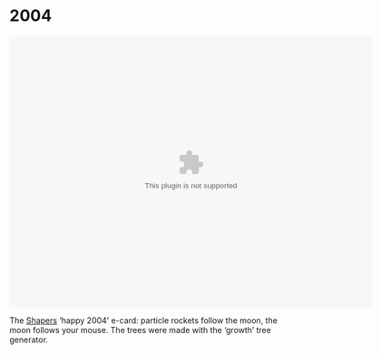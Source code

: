 <!--
  id: 24
  date: 2007-01-07
  modified: 2007-01-07
  slug: ny2004
  type: post
  excerpt: <p>The Shapers &#8216;happy 2004&#8217; e-card: particle rockets follow the moon, the moon follows your mouse. The trees were made with the &#8216;growth&#8217; tree generator.</p>
  categories: uncategorized
  tags: 
  inCv: 
  inPortfolio: 
  dateFrom: 
  dateTo: 
-->

# 2004

<p><object classid="clsid:166B1BCA-3F9C-11CF-8075-444553540000" codebase="http://download.macromedia.com/pub/shockwave/cabs/director/sw.cab#version=8,5,0,0" id=myURL width="640" height="480"><param name="src" value="code/2004.dcr"></param><param name="logo" value="false"></param><param name="swStretchStyle" value="none"></param><param name="swRemote" value="swSaveEnabled='false' swVolume='false' swRestart='false' swPausePlay='false' swFastForward='false' swContextMenu='false'"><embed src="./code/2004.dcr" logo="false"  width="640" height="480" swStretchStyle="none" swRemote="swSaveEnabled='false' swVolume='false' swRestart='false' swPausePlay='false' swFastForward='false' swContextMenu='false'" type="application/x-director" pluginspage="http://www.macromedia.com/shockwave/download/index.cgi?P1_Prod_Version=ShockwaveDirector" /></param></object> </p>
<p>The <a target="_new" href="http://www.shapers.nl/">Shapers</a> &#8216;happy 2004&#8217; e-card: particle rockets follow the moon, the moon follows your mouse. The trees were made with the &#8216;growth&#8217; tree generator.</p>
